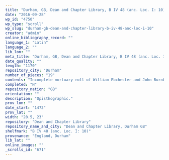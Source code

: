 ```yaml
---
title: "Durham, GB, Dean and Chapter Library, B IV 48 (anc. Loc. I: 10)"
date: "2016-09-28"
wp_id: "4750"
wp_type: "scroll"
wp_slug: "durham-gb-dean-and-chapter-library-b-iv-48-anc-loc-i-10"
creator: "admin"
online_bibliography_record: ""
language_1: "Latin"
language_2: ""
lib_lon: ""
meta_title: "Durham, GB, Dean and Chapter Library, B IV 48 (anc. Loc. I: 10)"
date_quality: ""
length: "1170"
repository_city: "Durham"
number_of_pieces: "19"
contents: "Incomplete mortuary roll of William Ebchester and John Burnby, priors of Durham."
completed: "N"
repository_nation: "GB"
orientation: ""
description: "Opisthographic."
prov_lon: ""
date_start: "1472"
prov_lat: ""
width: "20.5, 23"
repository: "Dean and Chapter Library"
repository_name_and_city: "Dean and Chapter Library, Durham GB"
shelfmark: "B IV 48 (anc. Loc. I: 10)"
provenance: "England, Durham"
lib_lat: ""
online_images: ""
_scrolls_id: "671"
---
```



